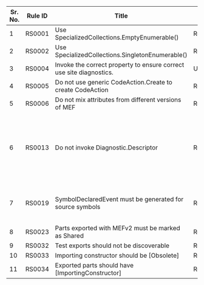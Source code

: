
Sr. No. | Rule ID | Title | Category | Enabled | Severity | CodeFix | Description |
--------|---------|-------|----------|---------|----------|---------|--------------------------------------------------------------------------------------------------------------|
1 | RS0001 | Use SpecializedCollections.EmptyEnumerable() | RoslynDiagnosticsPerformance | True | Warning | False | Use SpecializedCollections.EmptyEnumerable() |
2 | RS0002 | Use SpecializedCollections.SingletonEnumerable() | RoslynDiagnosticsPerformance | True | Warning | False | Use SpecializedCollections.SingletonEnumerable() |
3 | RS0004 | Invoke the correct property to ensure correct use site diagnostics. | Usage | False | Error | False | Invoke the correct property to ensure correct use site diagnostics. |
4 | RS0005 | Do not use generic CodeAction.Create to create CodeAction | RoslynDiagnosticsPerformance | True | Warning | False | Do not use generic CodeAction.Create to create CodeAction |
5 | RS0006 | Do not mix attributes from different versions of MEF | RoslynDiagnosticsReliability | True | Warning | False | Do not mix attributes from different versions of MEF |
6 | RS0013 | Do not invoke Diagnostic.Descriptor | RoslynDiagnosticsPerformance | False | Warning | False | Accessing the Descriptor property of Diagnostic in compiler layer leads to unnecessary string allocations for fields of the descriptor that are not utilized in command line compilation. Hence, you should avoid accessing the Descriptor of the compiler diagnostics here. Instead you should directly access these properties off the Diagnostic type. |
7 | RS0019 | SymbolDeclaredEvent must be generated for source symbols | RoslynDiagnosticsReliability | False | Error | False | Compilation event queue is required to generate symbol declared events for all declared source symbols. Hence, every source symbol type or one of its base types must generate a symbol declared event. |
8 | RS0023 | Parts exported with MEFv2 must be marked as Shared | RoslynDiagnosticsReliability | True | Warning | False | Part exported with MEFv2 must be marked with the Shared attribute. |
9 | RS0032 | Test exports should not be discoverable | RoslynDiagnosticsReliability | False | Warning | True | Test exports should not be discoverable |
10 | RS0033 | Importing constructor should be [Obsolete] | RoslynDiagnosticsReliability | True | Warning | True | Importing constructor should be [Obsolete] |
11 | RS0034 | Exported parts should have [ImportingConstructor] | RoslynDiagnosticsReliability | True | Warning | True | Exported parts should have [ImportingConstructor] |
